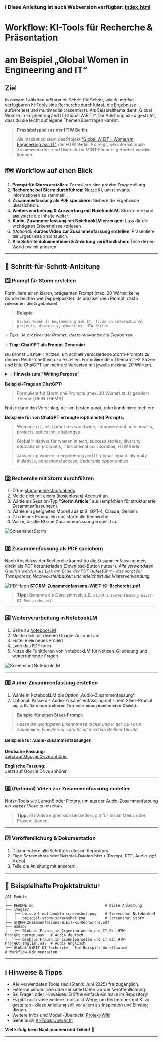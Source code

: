### ℹ️ Diese Anleitung ist auch Webversion verfügbar: [index.html](https://einsvier.github.io/AI-Models/)


# Workflow: KI-Tools für Recherche & Präsentation
# am Beispiel „Global Women in Engineering and IT“

## Ziel

In diesem Leitfaden erfährst du Schritt für Schritt, wie du mit frei verfügbaren KI-Tools eine Recherche durchführst, die Ergebnisse aufbereitest und multimedial präsentierst. Als Beispielthema dient „Global Women in Engineering and IT (Global WiEIT)“. Die Anleitung ist so gestaltet, dass du sie leicht auf eigene Themen übertragen kannst.

> **Praxisbeispiel aus der HTW Berlin:**
>
> Als Inspiration dient das Projekt ["Global WiEIT – Women in Engineering and IT"](https://www.htw-berlin.de/forschung/online-forschungskatalog/projekte/projekt/?eid=3159) der HTW Berlin. Es zeigt, wie internationale Zusammenarbeit und Diversität in MINT-Fächern gefördert werden können.

## 🗺️ Workflow auf einen Blick

1. **Prompt für Storm erstellen:** Formuliere eine präzise Fragestellung.
2. **Recherche bei Storm durchführen:** Nutze KI, um relevante Informationen zu sammeln.
3. **Zusammenfassung als PDF speichern:** Sichere die Ergebnisse übersichtlich.
4. **Weiterverarbeitung & Auswertung mit NotebookLM:** Strukturiere und analysiere die Inhalte weiter.
5. **Audio-Zusammenfassung mit NotebookLM erzeugen:** Lass dir die wichtigsten Erkenntnisse vorlesen.
6. *(Optional)* **Kurzes Video zur Zusammenfassung erstellen:** Präsentiere die Ergebnisse anschaulich.
7. **Alle Schritte dokumentieren & Anleitung veröffentlichen:** Teile deinen Workflow mit anderen.

---

## 🚦 Schritt-für-Schritt-Anleitung


### 1️⃣ Prompt für Storm erstellen

Formuliere einen klaren, prägnanten Prompt (max. 20 Wörter, keine Sonderzeichen wie Doppelpunkte). Je präziser dein Prompt, desto relevanter die Ergebnisse!

> **Beispiel:**
>

> `Global Women in Engineering and IT, focus on international projects, diversity, education, HTW Berlin`

💡 *Tipp: Je präziser der Prompt, desto relevanter die Ergebnisse!*

💡 **Tipp: ChatGPT als Prompt-Generator**

Du kannst ChatGPT nutzen, um schnell verschiedene Storm-Prompts zu deinem Recherchethema zu erstellen. Formuliere dein Thema in 1–2 Sätzen und bitte ChatGPT um mehrere Varianten mit jeweils maximal 20 Wörtern.

<details>
<summary>💡 <strong>Hinweis zum "Writing Purpose"</strong></summary>

Optional kann ChatGPT auch gleich einen freundlichen Satz zum <em>Writing Purpose</em> ergänzen, damit die Frage höflich und vollständig beantwortet wird.

</details>

**Beispiel-Frage an ChatGPT:**

> Formuliere für Storm drei Prompts (max. 20 Wörter) zu folgendem Thema: [DEIN THEMA]

Nutze dann den Vorschlag, der am besten passt, oder kombiniere mehrere.

**Beispiele für von ChatGPT erzeugte (optimierte) Prompts:**

> Women in IT, best practices worldwide, empowerment, role models, projects, education, challenges
>
> Global initiatives for women in tech, success stories, diversity, educational programs, international collaboration, HTW Berlin
>
> Advancing women in engineering and IT, global impact, diversity initiatives, educational access, leadership opportunities

---

### 2️⃣ Recherche mit Storm durchführen

1. Öffne [storm.genie.stanford.edu](https://storm.genie.stanford.edu)
2. Melde dich mit einem (kostenlosen) Account an.
3. Wähle als Session-Typ **“Storm Article”** aus (empfohlen für strukturierte Zusammenfassungen).
4. Wähle ein geeignetes Modell aus (z.B. GPT-4, Claude, Gemini).
5. Gib deinen Prompt ein und starte die Recherche.
6. Warte, bis die KI eine Zusammenfassung erstellt hat.


![Screenshot Storm](images/beispiel-storm-screenshot.png)

---


### 3️⃣ Zusammenfassung als PDF speichern

Nach Abschluss der Recherche kannst du die Zusammenfassung meist direkt als PDF herunterladen (Download-Button nutzen). *Alle verwendeten Quellen werden als Link am Ende der PDF aufgeführt – das sorgt für Transparenz, Nachvollziehbarkeit und erleichtert die Weiterverwendung.*

[![PDF-Icon](https://upload.wikimedia.org/wikipedia/commons/8/87/PDF_file_icon.svg)](./STORM-Zusammenfassung-WiEIT-KI-Recherche.pdf) **[STORM-Zusammenfassung-WiEIT-KI-Recherche.pdf](./STORM-Zusammenfassung-WiEIT-KI-Recherche.pdf)**

> **Tipp:** Benenne die Datei sinnvoll, z.B. `STORM-Zusammenfassung-WiEIT-KI-Recherche.pdf`.

---


### 4️⃣ Weiterverarbeitung in NotebookLM

1. Gehe zu [NotebookLM](https://notebooklm.google.com/)
2. Melde dich mit deinem Google-Account an.
3. Erstelle ein neues Projekt
4. Lade das PDF hoch
5. Nutze die Funktionen von NotebookLM für Notizen, Gliederung und weiterführende Fragen

![Screenshot NotebookLM](images/beispiel-notebooklm-screenshot.png)

---


### 5️⃣ Audio-Zusammenfassung erstellen

1. Wähle in NotebookLM die Option „Audio-Zusammenfassung“.
2. Optional: Passe die Audio-Zusammenfassung mit einem Steer-Prompt an, z. B. für einen lockeren Ton oder einen bestimmten Dialekt.

> **Beispiel für einen Steer-Prompt:**
>
> *Fasse die wichtigsten Erkenntnisse locker und in der Du-Form zusammen. Eine Person spricht mit leichtem Berliner Dialekt.*


#### Beispiele für Audio-Zusammenfassungen

**Deutsche Fassung:**  
[Jetzt auf Google Drive anhören](https://drive.google.com/file/d/1CvezZ2r4u6MW_CeVnHUIhRGd3pdxrPS4/view?usp=sharing)

**Englische Fassung:**  
[Jetzt auf Google Drive anhören](https://drive.google.com/file/d/1wAAYlITrF6xm50641a3ofom8neQiIgst/preview)

---


### 6️⃣ (Optional) Video zur Zusammenfassung erstellen

Nutze Tools wie [Lumen5](https://lumen5.com/) oder [Pictory](https://pictory.ai/), um aus der Audio-Zusammenfassung ein kurzes Video zu machen.

> **Tipp:** Ein Video eignet sich besonders gut für Social Media oder Präsentationen.

---


### 7️⃣ Veröffentlichung & Dokumentation

1. Dokumentiere alle Schritte in diesem Repository
2. Füge Screenshots oder Beispiel-Dateien hinzu (Prompt, PDF, Audio, ggf. Video)
3. Teile die Anleitung mit anderen!

---


## 📁 Beispielhafte Projektstruktur

```text
/AI-Models
│
├── README.md                                 # Diese Anleitung
├── images/
│   ├── beispiel-notebooklm-screenshot.png    # Screenshot NotebookLM
│   └── beispiel-storm-screenshot.png         # Screenshot Storm
├── STORM-Zusammenfassung-WiEIT-KI-Recherche.pdf
├── audio/
│   ├── Globale_Frauen_in_Ingenieurwesen_und_IT_Ein_HTW-Projekt_german.wav   # Audio deutsch
│   └── Globale_Frauen_in_Ingenieurwesen_und_IT_Ein_HTW-Projekt_english.wav  # Audio englisch
└── Global WiEIT KI-Recherche – Ein Beispiel-Workflow.md                  # Workflow-Dokumentation
```

---


## ℹ️ Hinweise & Tipps

- Alle verwendeten Tools sind (Stand: Juni 2025) frei zugänglich.
- Entferne persönliche oder sensible Daten vor der Veröffentlichung.
- Bei Fragen oder Hinweisen: Eröffne einfach ein Issue im Repository!
- Es gibt noch viele weitere Tools und Wege, um Recherchen mit KI zu gestalten – diese Anleitung soll vor allem als Inspiration und Einstieg dienen.
- Weitere Infos und Modell-Übersicht: [Projekt-Wiki](https://github.com/EinsVier/AI-Models/wiki)
- Siehe auch:[KI-Tools Übersicht](https://github.com/EinsVier/KI-Tools/blob/main/README.md) 




**Viel Erfolg beim Nachmachen und Teilen!** 🚀

---
